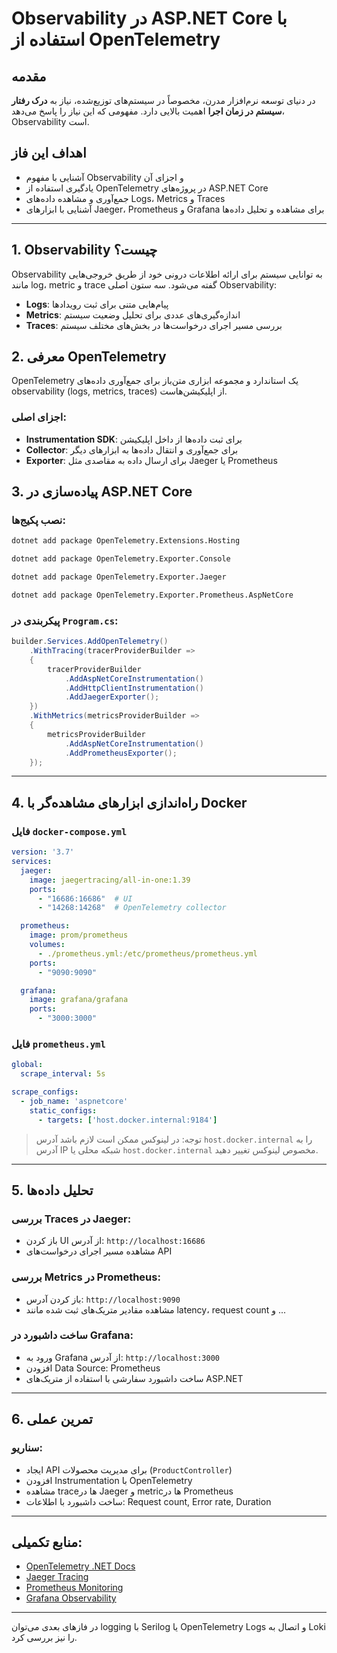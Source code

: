 # Observability در ASP.NET Core با استفاده از OpenTelemetry

## مقدمه

در دنیای توسعه نرم‌افزار مدرن، مخصوصاً در سیستم‌های توزیع‌شده، نیاز به **درک رفتار سیستم در زمان اجرا** اهمیت بالایی دارد. مفهومی که این نیاز را پاسخ می‌دهد، Observability است.

## اهداف این فاز

* آشنایی با مفهوم Observability و اجزای آن
* یادگیری استفاده از OpenTelemetry در پروژه‌های ASP.NET Core
* جمع‌آوری و مشاهده داده‌های Logs، Metrics و Traces
* آشنایی با ابزارهای Jaeger، Prometheus و Grafana برای مشاهده و تحلیل داده‌ها

---

## 1. Observability چیست؟

Observability به توانایی سیستم برای ارائه اطلاعات درونی خود از طریق خروجی‌هایی مانند log، metric و trace گفته می‌شود. سه ستون اصلی Observability:

* **Logs**: پیام‌هایی متنی برای ثبت رویدادها
* **Metrics**: اندازه‌گیری‌های عددی برای تحلیل وضعیت سیستم
* **Traces**: بررسی مسیر اجرای درخواست‌ها در بخش‌های مختلف سیستم

## 2. معرفی OpenTelemetry

OpenTelemetry یک استاندارد و مجموعه ابزاری متن‌باز برای جمع‌آوری داده‌های observability (logs, metrics, traces) از اپلیکیشن‌هاست.

### اجزای اصلی:

* **Instrumentation SDK**: برای ثبت داده‌ها از داخل اپلیکیشن
* **Collector**: برای جمع‌آوری و انتقال داده‌ها به ابزارهای دیگر
* **Exporter**: برای ارسال داده به مقاصدی مثل Jaeger یا Prometheus

## 3. پیاده‌سازی در ASP.NET Core

### نصب پکیج‌ها:

```bash
dotnet add package OpenTelemetry.Extensions.Hosting
```

```bash
dotnet add package OpenTelemetry.Exporter.Console
```

```bash
dotnet add package OpenTelemetry.Exporter.Jaeger
```

```bash
dotnet add package OpenTelemetry.Exporter.Prometheus.AspNetCore
```

### پیکربندی در `Program.cs`:

```csharp
builder.Services.AddOpenTelemetry()
    .WithTracing(tracerProviderBuilder =>
    {
        tracerProviderBuilder
            .AddAspNetCoreInstrumentation()
            .AddHttpClientInstrumentation()
            .AddJaegerExporter();
    })
    .WithMetrics(metricsProviderBuilder =>
    {
        metricsProviderBuilder
            .AddAspNetCoreInstrumentation()
            .AddPrometheusExporter();
    });
```

---

## 4. راه‌اندازی ابزارهای مشاهده‌گر با Docker

### فایل `docker-compose.yml`

```yaml
version: '3.7'
services:
  jaeger:
    image: jaegertracing/all-in-one:1.39
    ports:
      - "16686:16686"  # UI
      - "14268:14268"  # OpenTelemetry collector

  prometheus:
    image: prom/prometheus
    volumes:
      - ./prometheus.yml:/etc/prometheus/prometheus.yml
    ports:
      - "9090:9090"

  grafana:
    image: grafana/grafana
    ports:
      - "3000:3000"
```

### فایل `prometheus.yml`

```yaml
global:
  scrape_interval: 5s

scrape_configs:
  - job_name: 'aspnetcore'
    static_configs:
      - targets: ['host.docker.internal:9184']
```

> توجه: در لینوکس ممکن است لازم باشد آدرس `host.docker.internal` را به آدرس IP شبکه محلی یا `host.docker.internal` مخصوص لینوکس تغییر دهید.

---

## 5. تحلیل داده‌ها

### بررسی Traces در Jaeger:

* باز کردن UI از آدرس: `http://localhost:16686`
* مشاهده مسیر اجرای درخواست‌های API

### بررسی Metrics در Prometheus:

* باز کردن آدرس: `http://localhost:9090`
* مشاهده مقادیر متریک‌های ثبت شده مانند latency، request count و ...

### ساخت داشبورد در Grafana:

* ورود به Grafana از آدرس: `http://localhost:3000`
* افزودن Data Source: Prometheus
* ساخت داشبورد سفارشی با استفاده از متریک‌های ASP.NET

---

## 6. تمرین عملی

### سناریو:

* ایجاد API برای مدیریت محصولات (`ProductController`)
* افزودن Instrumentation با OpenTelemetry
* مشاهده traceها در Jaeger و metricها در Prometheus
* ساخت داشبورد با اطلاعات: Request count, Error rate, Duration

---

## منابع تکمیلی:

* [OpenTelemetry .NET Docs](https://opentelemetry.io/docs/instrumentation/net/)
* [Jaeger Tracing](https://www.jaegertracing.io/)
* [Prometheus Monitoring](https://prometheus.io/)
* [Grafana Observability](https://grafana.com/)

---

در فازهای بعدی می‌توان logging با Serilog یا OpenTelemetry Logs و اتصال به Loki را نیز بررسی کرد.

